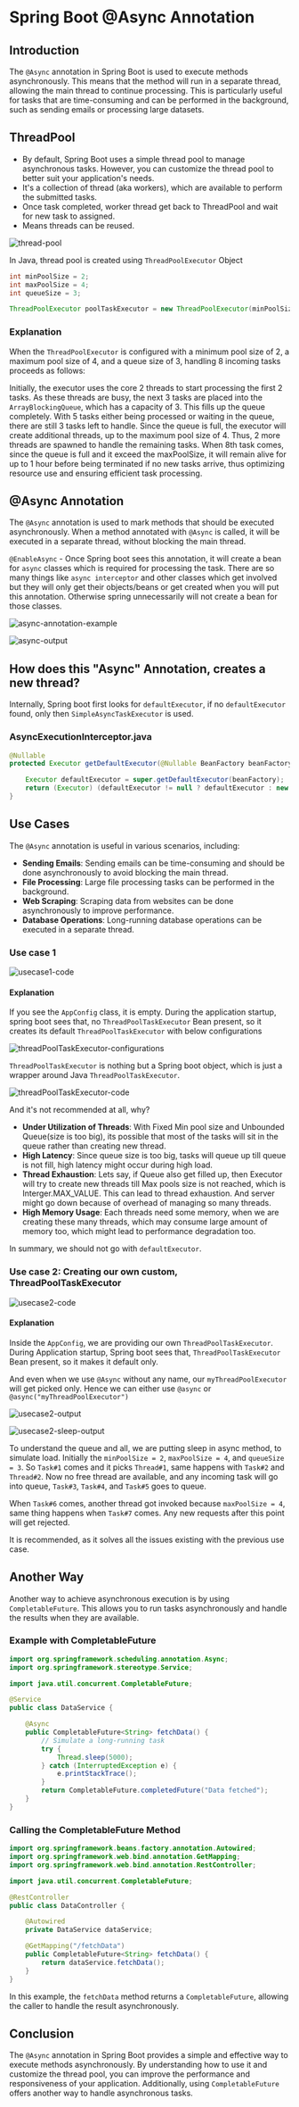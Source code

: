# Spring Boot @Async Annotation

## Introduction
The `@Async` annotation in Spring Boot is used to execute methods asynchronously. This means that the method will run in a separate thread, allowing the main thread to continue processing. This is particularly useful for tasks that are time-consuming and can be performed in the background, such as sending emails or processing large datasets.

## ThreadPool
- By default, Spring Boot uses a simple thread pool to manage asynchronous tasks. However, you can customize the thread pool to better suit your application's needs.
- It's a collection of thread (aka workers), which are available to perform the submitted tasks.
- Once task completed, worker thread get back to ThreadPool and wait for new task to assigned.
- Means threads can be reused.

![thread-pool](https://github.com/DharaniDJ/spring-boot-daily-learnings/blob/assets/thread-pool.png)

In Java, thread pool is created using `ThreadPoolExecutor` Object

```Java
int minPoolSize = 2;
int maxPoolSize = 4;
int queueSize = 3;

ThreadPoolExecutor poolTaskExecutor = new ThreadPoolExecutor(minPoolSize, maxPoolSize, keepAliveTime=1, TimeUnit.Hours, new ArrayBlockingQueue<>(queueSize));
```

### Explanation
When the `ThreadPoolExecutor` is configured with a minimum pool size of 2, a maximum pool size of 4, and a queue size of 3, handling 8 incoming tasks proceeds as follows:

Initially, the executor uses the core 2 threads to start processing the first 2 tasks. As these threads are busy, the next 3 tasks are placed into the `ArrayBlockingQueue`, which has a capacity of 3. This fills up the queue completely. With 5 tasks either being processed or waiting in the queue, there are still 3 tasks left to handle. Since the queue is full, the executor will create additional threads, up to the maximum pool size of 4. Thus, 2 more threads are spawned to handle the remaining tasks. When 8th task comes, since the queue is full and it exceed the maxPoolSize, it will remain alive for up to 1 hour before being terminated if no new tasks arrive, thus optimizing resource use and ensuring efficient task processing.

## @Async Annotation
The `@Async` annotation is used to mark methods that should be executed asynchronously. When a method annotated with `@Async` is called, it will be executed in a separate thread, without blocking the main thread.

`@EnableAsync` - Once Spring boot sees this annotation, it will create a bean for `async` classes which is required for processing the task. There are so many things like `async interceptor` and other classes which get involved but they will only get their objects/beans or get created when you will put this annotation. Otherwise spring unnecessarily will not create a bean for those classes.

![async-annotation-example](https://github.com/DharaniDJ/spring-boot-daily-learnings/blob/assets/async-annotation-example.png)

![async-output](https://github.com/DharaniDJ/spring-boot-daily-learnings/blob/assets/async-output.png)

## How does this "Async" Annotation, creates a new thread?
Internally, Spring boot first looks for `defaultExecutor`, if no `defaultExecutor` found, only then `SimpleAsyncTaskExecutor` is used.

### AsyncExecutionInterceptor.java
```java
@Nullable
protected Executor getDefaultExecutor(@Nullable BeanFactory beanFactory) {

    Executor defaultExecutor = super.getDefaultExecutor(beanFactory);
    return (Executor) (defaultExecutor != null ? defaultExecutor : new SimpleAsyncTaskExecutor());
}
```

## Use Cases
The `@Async` annotation is useful in various scenarios, including:
- **Sending Emails**: Sending emails can be time-consuming and should be done asynchronously to avoid blocking the main thread.
- **File Processing**: Large file processing tasks can be performed in the background.
- **Web Scraping**: Scraping data from websites can be done asynchronously to improve performance.
- **Database Operations**: Long-running database operations can be executed in a separate thread.

### Use case 1

![usecase1-code](https://github.com/DharaniDJ/spring-boot-daily-learnings/blob/assets/usecase1-code.png)

#### Explanation
If you see the `AppConfig` class, it is empty. During the application startup, spring boot sees that, no `ThreadPoolTaskExecutor` Bean present, so it creates its default `ThreadPoolTaskExecutor` with below configurations

![threadPoolTaskExecutor-configurations](https://github.com/DharaniDJ/spring-boot-daily-learnings/blob/assets/threadPoolTaskExecutor-configurations.png)

`ThreadPoolTaskExecutor` is nothing but a Spring boot object, which is just a wrapper around Java `ThreadPoolTaskExecutor`.

![threadPoolTaskExecutor-code](https://github.com/DharaniDJ/spring-boot-daily-learnings/blob/assets/threadPoolTaskExecutor-code.png)

And it's not recommended at all, why?
- **Under Utilization of Threads**: With Fixed Min pool size and Unbounded Queue(size is too big), its possible that most of the tasks will sit in the queue rather than creating new thread.
- **High Latency**: Since queue size is too big, tasks will queue up till queue is not fill, high latency might occur during high load.
- **Thread Exhaustion**: Lets say, if Queue also get filled up, then Executor will try to create new threads till Max pools size is not reached, which is Interger.MAX_VALUE. This can lead to thread exhaustion. And server might go down because of overhead of managing so many threads.
- **High Memory Usage**: Each threads need some memory, when we are creating these many threads, which may consume large amount of memory too, which might lead to performance degradation too.

In summary, we should not go with `defaultExecutor`.

### Use case 2: Creating our own custom, ThreadPoolTaskExecutor

![usecase2-code](https://github.com/DharaniDJ/spring-boot-daily-learnings/blob/assets/usecase2-code.png)

#### Explanation
Inside the `AppConfig`, we are providing our own `ThreadPoolTaskExecutor`. During Application startup, Spring boot sees that, `ThreadPoolTaskExecutor` Bean present, so it makes it default only.

And even when we use `@Async` without any name, our `myThreadPoolExecutor` will get picked only. Hence we can either use `@async` or `@async("myThreadPoolExecutor")`

![usecase2-output](https://github.com/DharaniDJ/spring-boot-daily-learnings/blob/assets/usecase2-output.png)

![usecase2-sleep-output](https://github.com/DharaniDJ/spring-boot-daily-learnings/blob/assets/usecase2-sleep-output.png)

To understand the queue and all, we are putting sleep in async method, to simulate load. Initially the `minPoolSize = 2`, `maxPoolSize = 4`, and `queueSize = 3`. So `Task#1` comes and it picks `Thread#1`, same happens with `Task#2` and `Thread#2`. Now no free thread are available, and any incoming task will go into queue, `Task#3`, `Task#4`, and `Task#5` goes to queue.

When `Task#6` comes, another thread got invoked because `maxPoolSize = 4`, same thing happens when `Task#7` comes. Any new requests after this point will get rejected.

It is recommended, as it solves all the issues existing with the previous use case.

## Another Way
Another way to achieve asynchronous execution is by using `CompletableFuture`. This allows you to run tasks asynchronously and handle the results when they are available.

### Example with CompletableFuture
```java
import org.springframework.scheduling.annotation.Async;
import org.springframework.stereotype.Service;

import java.util.concurrent.CompletableFuture;

@Service
public class DataService {

    @Async
    public CompletableFuture<String> fetchData() {
        // Simulate a long-running task
        try {
            Thread.sleep(5000);
        } catch (InterruptedException e) {
            e.printStackTrace();
        }
        return CompletableFuture.completedFuture("Data fetched");
    }
}
```

### Calling the CompletableFuture Method
```java
import org.springframework.beans.factory.annotation.Autowired;
import org.springframework.web.bind.annotation.GetMapping;
import org.springframework.web.bind.annotation.RestController;

import java.util.concurrent.CompletableFuture;

@RestController
public class DataController {

    @Autowired
    private DataService dataService;

    @GetMapping("/fetchData")
    public CompletableFuture<String> fetchData() {
        return dataService.fetchData();
    }
}
```

In this example, the `fetchData` method returns a `CompletableFuture`, allowing the caller to handle the result asynchronously.

## Conclusion
The `@Async` annotation in Spring Boot provides a simple and effective way to execute methods asynchronously. By understanding how to use it and customize the thread pool, you can improve the performance and responsiveness of your application. Additionally, using `CompletableFuture` offers another way to handle asynchronous tasks.
